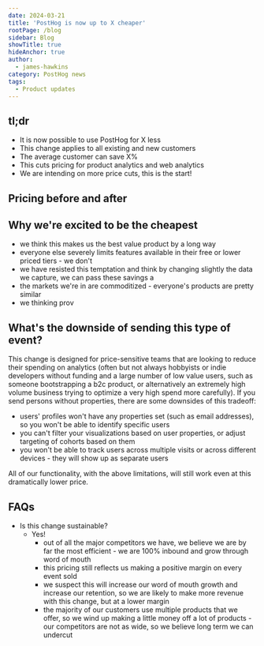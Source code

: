 ```yaml
---
date: 2024-03-21
title: 'PostHog is now up to X cheaper'
rootPage: /blog
sidebar: Blog
showTitle: true
hideAnchor: true
author:
  - james-hawkins
category: PostHog news
tags:
  - Product updates
---
```


## tl;dr

* It is now possible to use PostHog for X less
* This change applies to all existing and new customers
* The average customer can save X%
* This cuts pricing for product analytics and web analytics
* We are intending on more price cuts, this is the start!

## Pricing before and after

<INSERT TABLE WITH PRICING NUMBERS BEFORE AND AFTER>

<INSERT GRAPH SHOWING OUR PRICING CURVE BEFORE AND AFTER>

## Why we're excited to be the cheapest

* we think this makes us the best value product by a long way
* everyone else severely limits features available in their free or lower priced tiers - we don't
* we have resisted this temptation and think by changing slightly the data we capture, we can pass these savings a
* the markets we're in are commoditized - everyone's products are pretty similar
* we thinking prov

<INSERT GRAPH COMPARING US TO COMPETITORS>

## What's the downside of sending this type of event?

This change is designed for price-sensitive teams that are looking to reduce their spending on analytics (often but not always hobbyists or indie developers without funding and a large number of low value users, such as someone bootstrapping a b2c product, or alternatively an extremely high volume business trying to optimize a very high spend more carefully). If you send persons without properties, there are some downsides of this tradeoff:

* users' profiles won't have any properties set (such as email addresses), so you won't be able to identify specific users
* you can't filter your visualizations based on user properties, or adjust targeting of cohorts based on them
* you won't be able to track users across multiple visits or across different devices - they will show up as separate users

All of our functionality, with the above limitations, will still work even at this dramatically lower price.

## FAQs

* Is this change sustainable?
  * Yes!
    * out of all the major competitors we have, we believe we are by far the most efficient - we are 100% inbound and grow through word of mouth
    * this pricing still reflects us making a positive margin on every event sold
    * we suspect this will increase our word of mouth growth and increase our retention, so we are likely to make more revenue with this change, but at a lower margin
    * the majority of our customers use multiple products that we offer, so we wind up making a little money off a lot of products - our competitors are not as wide, so we believe long term we can undercut
